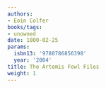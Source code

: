 ```yaml
---
authors:
- Eoin Colfer
books/tags:
- unowned
date: 1800-02-25
params:
  isbn13: '9780786856398'
  year: '2004'
title: The Artemis Fowl Files
weight: 1
---
```


<!--more-->